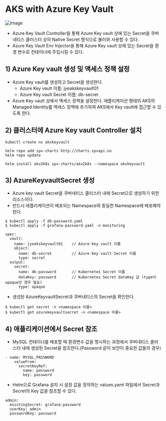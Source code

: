 # AKS with Azure Key Vault

![image](https://user-images.githubusercontent.com/50107548/235052130-7dc2cbb5-0f96-4a8a-b6d4-b05bd3aa8bf8.png)

* Azure Key Vault Controller을 통해 Azure Key vault 상에 있는 Secret을 쿠버네티스 클러스터 상의 Native Secret 형식으로 불러와 사용할 수 있다.
* Azure Key Vault Env Injector을 통해 Azure Key vault 상에 있는 Secret을 환경 변수로 컨테이너에 주입시킬 수 있다.


## 1) Azure Key vault 생성 및 액세스 정책 설정
* Azure Key vault를 생성하고 Secret을 생성한다.
  * Azure Key vault 이름: jyeakskeyvault01
  * Azure Key vault Secret 이름: db-secret
* Azure Key vault 상에서 액세스 정책을 설정한다. 애플리케이션 형태의 AKS의 Managed Identity를 액세스 정책에 추가하여 AKS에서 Key vault에 접근할 수 있도록 한다.

## 2) 클러스터에 Azure Key vault Controller 설치
```
kubectl create ns akskeyvault
```
```
helm repo add spv-charts http://charts.spvapi.no
helm repo update
```
```
helm install akv2k8s spv-charts/akv2k8s --namespace akskeyvault
```

## 3) AzureKeyvaultSecret 생성
* Azure key vault Secret을 쿠버네티스 클러스터 내에 Secret으로 생성하기 위한 리소스이다.
* 반드시 애플리케이션이 배포되는 Namespace와 동일한 Namespace에 배포해야 한다.
```
$ kubectl apply -f db-password.yaml
$ kubectl apply -f grafana-password.yaml -n monitoring
```
```
spec:
  vault:
    name: jyeakskeyvault01    // Azure Key vault 이름
    object:
      name: db-secret         // Azure Key vault Secret 이름
      type: secret
  output:
    secret: 
      name: db-password       // Kubernetes Secret 이름
      dataKey: password       // Kubernetes Secret dataKey 값 (type이 opaque인 경우 필요)
      type: opaque
```
* 생성된 AzureKeyvaultSecret과 쿠버네티스의 Secret을 확인한다.
```
$ kubectl get secret -n <namespace 이름>
$ kubectl get azurekeyvaultsecret -n <namespace 이름>
```

## 4) 애플리케이션에서 Secret 참조
* MySQL 컨테이너를 배포할 때 환경변수 값을 명시하는 과정에서 쿠버네티스 클러스터 내에 생성된 Secret을 참조한다.(Password 같이 보안이 중요한 값들의 경우) 
```
- name: MYSQL_PASSWORD
    valueFrom:
      secretKeyRef:
        name: password
        key: password
```
* Helm으로 Grafana 설치 시 설정 값을 정의하는 values.yaml 파일에서 Secret과 Secret의 Key 값을 참조할 수 있다.
```
admin:
  existingSecret: grafana-password
  userKey: admin
  passwordKey: password
```
